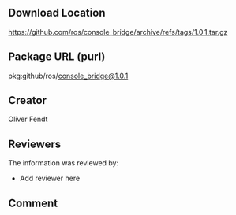 ## Download Location

https://github.com/ros/console_bridge/archive/refs/tags/1.0.1.tar.gz

## Package URL (purl)

pkg:github/ros/console_bridge@1.0.1

## Creator

Oliver Fendt

## Reviewers

The information was reviewed by:

* Add reviewer here

## Comment

